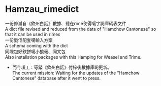 # Hamzau_rimedict
一份修減自《欽州白話》數據、聽在rime使得噶字詞庫碼表文件<br>
A dict file revised and reduced from the data of "Hamchow Cantonese" so that it can be used in rimes<br>
一份戥佢配套噶輸入方案<br>
A schema coming with the dict<br>
同埋包好欽拼噶小狼毫、同文包<br>
Also installation packages with this Hamping for Weasel and Trime. <br>

* 而今項工：等緊《欽州白話》付梓後數據庫啲更新。<br>
    The current mission: Waiting for the updates of the "Hamchow Cantonese" database after it went to press. 
